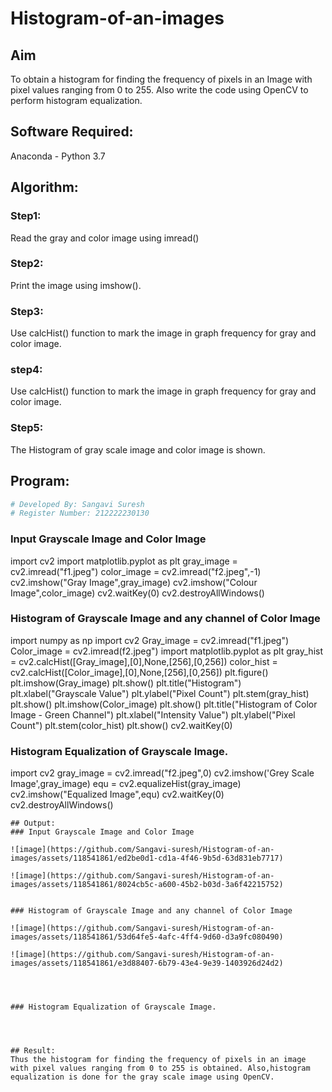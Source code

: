 # Histogram-of-an-images
## Aim
To obtain a histogram for finding the frequency of pixels in an Image with pixel values ranging from 0 to 255. Also write the code using OpenCV to perform histogram equalization.

## Software Required:
Anaconda - Python 3.7

## Algorithm:
### Step1:
Read the gray and color image using imread()

### Step2:
Print the image using imshow().



### Step3:
Use calcHist() function to mark the image in graph frequency for gray and color image.

### step4:
Use calcHist() function to mark the image in graph frequency for gray and color image.

### Step5:
The Histogram of gray scale image and color image is shown.


## Program:
```python
# Developed By: Sangavi Suresh
# Register Number: 212222230130
```
 ### Input Grayscale Image and Color Image

import cv2
import matplotlib.pyplot as plt
gray_image = cv2.imread("f1.jpeg")
color_image = cv2.imread("f2.jpeg",-1)
cv2.imshow("Gray Image",gray_image)
cv2.imshow("Colour Image",color_image)
cv2.waitKey(0)
cv2.destroyAllWindows()

### Histogram of Grayscale Image and any channel of Color Image

import numpy as np
import cv2
Gray_image = cv2.imread("f1.jpeg")
Color_image = cv2.imread(f2.jpeg")
import matplotlib.pyplot as plt
gray_hist = cv2.calcHist([Gray_image],[0],None,[256],[0,256])
color_hist = cv2.calcHist([Color_image],[0],None,[256],[0,256])
plt.figure()
plt.imshow(Gray_image)
plt.show()
plt.title("Histogram")
plt.xlabel("Grayscale Value")
plt.ylabel("Pixel Count")
plt.stem(gray_hist)
plt.show()
plt.imshow(Color_image)
plt.show()
plt.title("Histogram of Color Image - Green Channel")
plt.xlabel("Intensity Value")
plt.ylabel("Pixel Count")
plt.stem(color_hist)
plt.show()
cv2.waitKey(0)

### Histogram Equalization of Grayscale Image.


import cv2
gray_image = cv2.imread("f2.jpeg",0)
cv2.imshow('Grey Scale Image',gray_image)
equ = cv2.equalizeHist(gray_image)
cv2.imshow("Equalized Image",equ)
cv2.waitKey(0)
cv2.destroyAllWindows()




```
## Output:
### Input Grayscale Image and Color Image

![image](https://github.com/Sangavi-suresh/Histogram-of-an-images/assets/118541861/ed2be0d1-cd1a-4f46-9b5d-63d831eb7717)

![image](https://github.com/Sangavi-suresh/Histogram-of-an-images/assets/118541861/8024cb5c-a600-45b2-b03d-3a6f42215752)


### Histogram of Grayscale Image and any channel of Color Image

![image](https://github.com/Sangavi-suresh/Histogram-of-an-images/assets/118541861/53d64fe5-4afc-4ff4-9d60-d3a9fc080490)

![image](https://github.com/Sangavi-suresh/Histogram-of-an-images/assets/118541861/e3d88407-6b79-43e4-9e39-1403926d24d2)




### Histogram Equalization of Grayscale Image.




## Result: 
Thus the histogram for finding the frequency of pixels in an image with pixel values ranging from 0 to 255 is obtained. Also,histogram equalization is done for the gray scale image using OpenCV.
